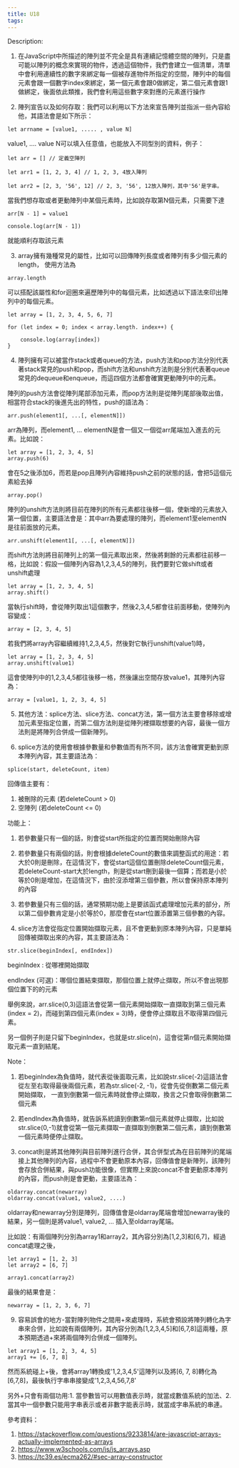 ```yaml
---
title: U18
tags:
---
```


Description:
1. 在JavaScript中所描述的陣列並不完全是具有連續記憶體空間的陣列，只是盡可能以陣列的概念來實現的物件，透過這個物件，我們會建立一個清單，清單中會利用連續性的數字來綁定每一個被存進物件所指定的空間，陣列中的每個元素會跟一個數字index來綁定，第一個元素會跟0做綁定，第二個元素會跟1做綁定，後面依此類推，我們會利用這些數字來對應的元素進行操作

2. 陣列宣告以及如何存取：我們可以利用以下方法來宣告陣列並指派一些內容給他，其語法會是如下所示：
```
let arrname = [value1, ..... , value N]
```

value1, .... value N可以填入任意值，也能放入不同型別的資料，例子：

```
let arr = [] // 定義空陣列

let arr1 = [1, 2, 3, 4] // 1, 2, 3, 4放入陣列
 
let arr2 = [2, 3, '56', 12] // 2, 3, '56', 12放入陣列，其中'56'是字串。
``` 


當我們想存取或者更動陣列中某個元素時，比如說存取第N個元素，只需要下達

```
arr[N - 1] = value1
```

```
console.log(arr[N - 1])
```

就能順利存取該元素


3. array擁有幾種常見的屬性，比如可以回傳陣列長度或者陣列有多少個元素的length，
使用方法為

```
array.length
```


可以搭配該屬性和for迴圈來遍歷陣列中的每個元素，比如透過以下語法來印出陣列中的每個元素。

```
let array = [1, 2, 3, 4, 5, 6, 7]

for (let index = 0; index < array.length. index++) {

	console.log(array[index])
}
```

4. 陣列擁有可以被當作stack或者queue的方法，push方法和pop方法分別代表著stack常見的push和pop，而shift方法和unshift方法則是分別代表著queue常見的dequeue和enqueue，而這四個方法都會確實更動陣列中的元素。

陣列的push方法會從陣列尾部添加元素，而pop方法則是從陣列尾部後取出值，相當符合stack的後進先出的特性，push的語法為：

```
arr.push(element1[, ...[, elementN]])
```

arr為陣列，而element1, ... elementN是會一個又一個從arr尾端加入進去的元素。比如說：
```
let array = [1, 2, 3, 4, 5]
array.push(6)
```

會在5之後添加6，而若是pop且陣列內容維持push之前的狀態的話，會把5這個元素給去掉
```
array.pop()
```

陣列的unshift方法則將目前在陣列的所有元素都往後移一個，使新增的元素放入第一個位置，主要語法會是：其中arr為要處理的陣列，而element1至elementN是往前面放的元素。
```
arr.unshift(element1[, ...[, elementN]])
```

而shift方法則將目前陣列上的第一個元素取出來，然後將剩餘的元素都往前移一格，比如說：假設一個陣列內容為1,2,3,4,5的陣列，我們要對它做shift或者unshift處理

```
let array = [1, 2, 3, 4, 5]
array.shift()
```

當執行shift時，會從陣列取出1這個數字，然後2,3,4,5都會往前面移動，使陣列內容變成：

```
array = [2, 3, 4, 5]
```

若我們將array內容繼續維持1,2,3,4,5，然後對它執行unshift(value1)時，

```
let array = [1, 2, 3, 4, 5]
array.unshift(value1)
```

這會使陣列中的1,2,3,4,5都往後移一格，然後讓出空間存放value1，其陣列內容為：

```
array = [value1, 1, 2, 3, 4, 5]
```

5. 其他方法：splice方法、slice方法、concat方法，第一個方法主要會移除或增加元素至指定位置，而第二個方法則是從陣列裡擷取想要的內容，最後一個方法則是將陣列合併成一個新陣列。


6. splice方法的使用會根據參數量和參數值而有所不同，該方法會確實更動到原本陣列內容，其主要語法為：

```
splice(start, deleteCount, item)
```

回傳值主要有：
1. 被刪除的元素 (若deleteCount > 0)
2. 空陣列 (若deleteCount <= 0)

功能上：

1. 若參數量只有一個的話，則會從start所指定的位置而開始刪除內容
2. 若參數量只有兩個的話，則會根據deleteCount的數值來調整函式的用途：若大於0則是刪除，在這情況下，會從start這個位置刪除deleteCount個元素，若deleteCount-start大於length，則是從start刪到最後一個算；而若是小於等於0則是增加，在這情況下，由於沒添增第三個參數，所以會保持原本陣列的內容
3. 若參數量只有三個的話，通常預期功能上是要該函式處理增加元素的部分，所以第二個參數肯定是小於等於0，那麼會在start位置添置第三個參數的內容。

7.  slice方法會從指定位置開始擷取元素，且不會更動到原本陣列內容，只是單純回傳被擷取出來的內容，其主要語法為：

```
str.slice(beginIndex[, endIndex])
```

beginIndex : 從哪裡開始擷取

endIndex (可選)：哪個位置結束擷取，那個位置上就停止擷取，所以不會出現那個位置下的的元素

舉例來說，arr.slice(0,3)這語法會從第一個元素開始擷取一直擷取到第三個元素(index = 2)，而碰到第四個元素(index = 3)時，便會停止擷取且不取得第四個元素。

另一個例子則是只留下beginIndex，也就是str.slice(n)，這會從第n個元素開始擷取元素一直到結尾。

Note：
1. 若beginIndex為負值時，就代表從後面取元素，比如說str.slice(-2)這語法會從左至右取得最後兩個元素，若為str.slice(-2, -1)，從會先從倒數第二個元素開始擷取，
一直到倒數第一個元素時就會停止擷取，換言之只會取得倒數第二個元素

2. 若endIndex為負值時，就告訴系統讀到倒數第n個元素就停止擷取，比如說str.slice(0,-1)就會從第一個元素擷取一直擷取到倒數第二個元素，讀到倒數第一個元素時便停止擷取。



8. concat則是將其他陣列與目前陣列進行合併，其合併型式為在目前陣列的尾端接上其他陣列的內容，過程中不會更動原本內容，回傳值會是新陣列，該陣列會存放合併結果，與push功能很像，但實際上來說concat不會更動原本陣列的內容，而push則是會更動，主要語法為：

```
oldarray.concat(newarray)
oldarray.concat(value1, value2, ....)
```

oldarray和newarray分別是陣列，回傳值會是oldarray尾端會增加newarray後的結果，另一個則是將value1, value2, ... 插入至oldarray尾端。 

比如說：有兩個陣列分別為array1和array2，其內容分別為[1,2,3]和[6,7]，經過concat處理之後，
```
let array1 = [1, 2, 3]
let array2 = [6, 7]

array1.concat(array2)
```

最後的結果會是：
```
newarray = [1, 2, 3, 6, 7]
```

9. 容易誤會的地方-當對陣列物件之間用+來處理時，系統會預設將陣列轉化為字串來合併，比如說有兩個陣列，其內容分別為[1,2,3,4,5]和[6,7,8]這兩種，原本預期透過+來將兩個陣列合併成一個陣列。

```
let array1 = [1, 2, 3, 4, 5]
array1 += [6, 7, 8]
```

然而系統碰上+後，會將array1轉換成'1,2,3,4,5'這陣列以及將[6, 7, 8]轉化為[6,7,8]，最後執行字串串接變成'1,2,3,4,56,7,8'

另外+只會有兩個功用:1. 當參數皆可以用數值表示時，就當成數值系統的加法、2. 當其中一個參數只能用字串表示或者非數字能表示時，就當成字串系統的串連。



參考資料：
1. https://stackoverflow.com/questions/9233814/are-javascript-arrays-actually-implemented-as-arrays
2. https://www.w3schools.com/js/js_arrays.asp
3. https://tc39.es/ecma262/#sec-array-constructor
